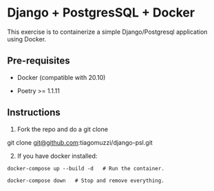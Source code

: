# Django + PostgresSQL + Docker

This exercise is to containerize a simple Django/Postgresql application using Docker.

## Pre-requisites

* Docker (compatible with 20.10)

* Poetry >= 1.1.11

## Instructions

1. Fork the repo and do a git clone 
  
  git clone git@github.com:tiagomuzzi/django-psl.git
  
2. If you have docker installed:
```
docker-compose up --build -d   # Run the container.

docker-compose down   # Stop and remove everything.

```

